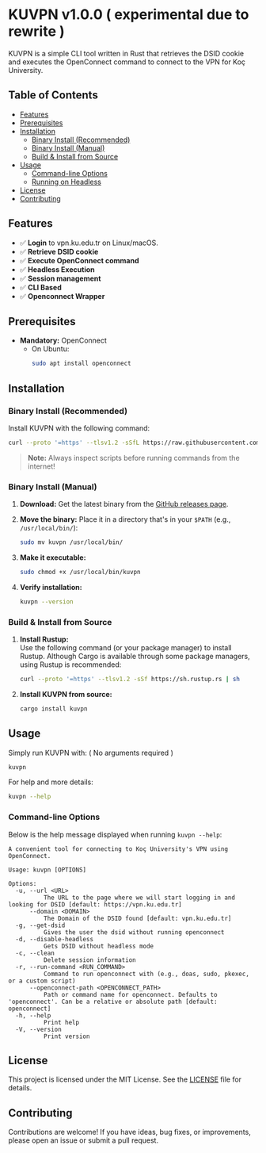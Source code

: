 # KUVPN v1.0.0 ( experimental due to rewrite )

KUVPN is a simple CLI tool written in Rust that retrieves the DSID cookie and executes the OpenConnect command to connect to the VPN for Koç University.


## Table of Contents

- [Features](#features)
- [Prerequisites](#prerequisites)
- [Installation](#installation)
  - [Binary Install (Recommended)](#binary-install-recommended)
  - [Binary Install (Manual)](#binary-install-manual)
  - [Build & Install from Source](#build--install-from-source)
- [Usage](#usage)
  - [Command-line Options](#command-line-options)
  - [Running on Headless](#running-on-headless)
- [License](#license)
- [Contributing](#contributing)


## Features

- ✅ **Login** to vpn.ku.edu.tr on Linux/macOS.
- ✅ **Retrieve DSID cookie**
- ✅ **Execute OpenConnect command**
- ✅ **Headless Execution**
- ✅ **Session management**
- ✅ **CLI Based**
- ✅ **Openconnect Wrapper**


## Prerequisites

- **Mandatory:** OpenConnect  
  - On Ubuntu:  
    ```bash
    sudo apt install openconnect
    ```

## Installation

### Binary Install (Recommended)

Install KUVPN with the following command:

```bash
curl --proto '=https' --tlsv1.2 -sSfL https://raw.githubusercontent.com/KUACC-VALAR-HPC-KOC-UNIVERSITY/kuvpn/main/install.sh | bash
```

> **Note:** Always inspect scripts before running commands from the internet!

### Binary Install (Manual)

1. **Download:** Get the latest binary from the [GitHub releases page](https://github.com/KUACC-VALAR-HPC-KOC-UNIVERSITY/kuvpn/releases).

2. **Move the binary:** Place it in a directory that's in your `$PATH` (e.g., `/usr/local/bin/`):

   ```bash
   sudo mv kuvpn /usr/local/bin/
   ```

3. **Make it executable:**

   ```bash
   sudo chmod +x /usr/local/bin/kuvpn
   ```

4. **Verify installation:**

   ```bash
   kuvpn --version
   ```

### Build & Install from Source

1. **Install Rustup:**  
   Use the following command (or your package manager) to install Rustup. Although Cargo is available through some package managers, using Rustup is recommended:

   ```bash
   curl --proto '=https' --tlsv1.2 -sSf https://sh.rustup.rs | sh
   ```

2. **Install KUVPN from source:**

   ```bash
   cargo install kuvpn
   ```


## Usage

Simply run KUVPN with: ( No arguments required )

```bash
kuvpn
```

For help and more details:

```bash
kuvpn --help
```

### Command-line Options

Below is the help message displayed when running `kuvpn --help`:

```text
A convenient tool for connecting to Koç University's VPN using OpenConnect.

Usage: kuvpn [OPTIONS]

Options:
  -u, --url <URL>
          The URL to the page where we will start logging in and looking for DSID [default: https://vpn.ku.edu.tr]
      --domain <DOMAIN>
          The Domain of the DSID found [default: vpn.ku.edu.tr]
  -g, --get-dsid
          Gives the user the dsid without running openconnect
  -d, --disable-headless
          Gets DSID without headless mode
  -c, --clean
          Delete session information
  -r, --run-command <RUN_COMMAND>
          Command to run openconnect with (e.g., doas, sudo, pkexec, or a custom script)
      --openconnect-path <OPENCONNECT_PATH>
          Path or command name for openconnect. Defaults to 'openconnect'. Can be a relative or absolute path [default: openconnect]
  -h, --help
          Print help
  -V, --version
          Print version
```


## License

This project is licensed under the MIT License. See the [LICENSE](LICENSE) file for details.



## Contributing

Contributions are welcome! If you have ideas, bug fixes, or improvements, please open an issue or submit a pull request.
